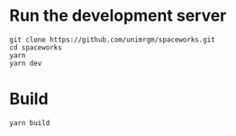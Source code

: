 # Run the development server
```
git clone https://github.com/unimrgm/spaceworks.git
cd spaceworks
yarn
yarn dev
```

# Build
```
yarn build
```

